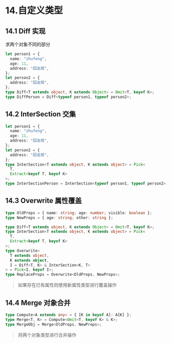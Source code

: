 # 14.自定义类型

## 14.1 Diff 实现

求两个对象不同的部分

```ts
let person1 = {
  name: "zhufeng",
  age: 11,
  address: "回龙观",
};
let person2 = {
  address: "回龙观",
};
type Diff<T extends object, K extends Object> = Omit<T, keyof K>;
type DiffPerson = Diff<typeof person1, typeof person2>;
```

## 14.2 InterSection 交集

```ts
let person1 = {
  name: "zhufeng",
  age: 11,
  address: "回龙观",
};
let person2 = {
  address: "回龙观",
};
type InterSection<T extends object, K extends object> = Pick<
  T,
  Extract<keyof T, keyof K>
>;
type InterSectionPerson = InterSection<typeof person1, typeof person2>;
```

## 14.3 Overwrite 属性覆盖

```ts
type OldProps = { name: string; age: number; visible: boolean };
type NewProps = { age: string; other: string };

type Diff<T extends object, K extends Object> = Omit<T, keyof K>;
type InterSection<T extends object, K extends object> = Pick<
  T,
  Extract<keyof T, keyof K>
>;
type Overwrite<
  T extends object,
  K extends object,
  I = Diff<T, K> & InterSection<K, T>
> = Pick<I, keyof I>;
type ReplaceProps = Overwrite<OldProps, NewProps>;
```

> 如果存在已有属性则使用新属性类型进行覆盖操作

## 14.4 Merge 对象合并

```ts
type Compute<A extends any> = { [K in keyof A]: A[K] };
type Merge<T, K> = Compute<Omit<T, keyof K> & K>;
type MergeObj = Merge<OldProps, NewProps>;
```

> 将两个对象类型进行合并操作
